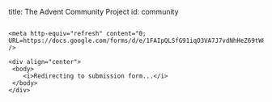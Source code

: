 title: The Advent Community Project
id: community

~~~

<meta http-equiv="refresh" content="0; URL=https://docs.google.com/forms/d/e/1FAIpQLSfG91iqO3VA7J7vdNhHeZ69tW8lUcCupwIs503KFjGGW0KnNg/viewform" />

<div align="center">
 <body>
    <i>Redirecting to submission form...</i>
 </body>
</div>